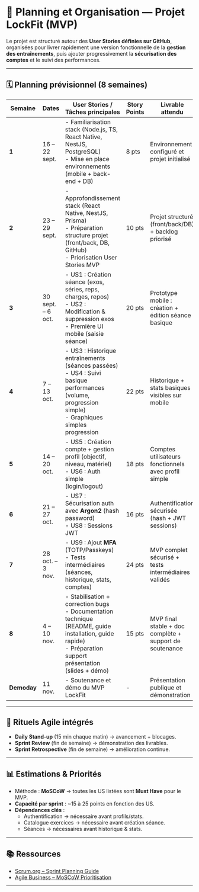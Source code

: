 # 📅 Planning et Organisation — Projet LockFit (MVP)

Le projet est structuré autour des **User Stories définies sur GitHub**,
organisées pour livrer rapidement une version fonctionnelle de la **gestion des entraînements**,
puis ajouter progressivement la **sécurisation des comptes** et le suivi des performances.

---

## 🗓️ Planning prévisionnel (8 semaines)

| Semaine | Dates | User Stories / Tâches principales | Story Points | Livrable attendu | Responsable |
|---------|-------|-----------------------------------|--------------|-----------------|-------------|
| **1** | 16 – 22 sept. | - Familiarisation stack (Node.js, TS, React Native, NestJS, PostgreSQL)<br>- Mise en place environnements (mobile + back-end + DB) | 8 pts | Environnement configuré et projet initialisé | Toute l’équipe |
| **2** | 23 – 29 sept. | - Approfondissement stack (React Native, NestJS, Prisma)<br>- Préparation structure projet (front/back, DB, GitHub)<br>- Priorisation User Stories MVP | 10 pts | Projet structuré (front/back/DB) + backlog priorisé | Toute l’équipe |
| **3** | 30 sept. – 6 oct. | - US1 : Création séance (exos, séries, reps, charges, repos)<br>- US2 : Modification & suppression exos<br>- Première UI mobile (saisie séance) | 20 pts | Prototype mobile : création + édition séance basique | Toute l’équipe |
| **4** | 7 – 13 oct. | - US3 : Historique entraînements (séances passées)<br>- US4 : Suivi basique performances (volume, progression simple)<br>- Graphiques simples progression | 22 pts | Historique + stats basiques visibles sur mobile | Toute l’équipe |
| **5** | 14 – 20 oct. | - US5 : Création compte + gestion profil (objectif, niveau, matériel)<br>- US6 : Auth simple (login/logout) | 18 pts | Comptes utilisateurs fonctionnels avec profil simple | Toute l’équipe |
| **6** | 21 – 27 oct. | - US7 : Sécurisation auth avec **Argon2** (hash password)<br>- US8 : Sessions JWT | 16 pts | Authentification sécurisée (hash + JWT sessions) | Toute l’équipe |
| **7** | 28 oct. – 3 nov. | - US9 : Ajout **MFA** (TOTP/Passkeys)<br>- Tests intermédiaires (séances, historique, stats, comptes) | 24 pts | MVP complet sécurisé + tests intermédiaires validés | Toute l’équipe |
| **8** | 4 – 10 nov. | - Stabilisation + correction bugs<br>- Documentation technique (README, guide installation, guide rapide)<br>- Préparation support présentation (slides + démo) | 15 pts | MVP final stable + doc complète + support de soutenance | Toute l’équipe |
| **Demoday** | 11 nov. | - Soutenance et démo du MVP LockFit | - | Présentation publique et démonstration | Toute l’équipe |

---

## 🔄 Rituels Agile intégrés
- **Daily Stand-up** (15 min chaque matin) → avancement + blocages.
- **Sprint Review** (fin de semaine) → démonstration des livrables.
- **Sprint Retrospective** (fin de semaine) → amélioration continue.

---

## 📊 Estimations & Priorités
- Méthode : **MoSCoW** → toutes les US listées sont **Must Have** pour le MVP.
- **Capacité par sprint** : ~15 à 25 points en fonction des US.
- **Dépendances clés** :
  - Authentification → nécessaire avant profils/stats.
  - Catalogue exercices → nécessaire avant création séance.
  - Séances → nécessaires avant historique & stats.

---

## 📚 Ressources
- [Scrum.org – Sprint Planning Guide](https://www.scrum.org/resources/what-is-sprint-planning)
- [Agile Business – MoSCoW Prioritisation](https://www.agilebusiness.org/dsdm-project-framework/moscow-prioririsation.html)

---
